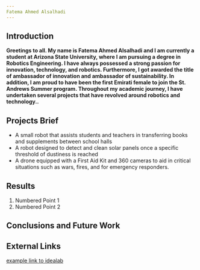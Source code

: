 ```yaml
---
Fatema Ahmed Alsalhadi 
---
```




## Introduction

**Greetings to all. My name is Fatema Ahmed Alsalhadi and I am currently a student at Arizona State University, where I am pursuing a degree in Robotics Engineering. I have always possessed a strong passion for innovation, technology, and robotics. Furthermore, I got awarded the title of ambassador of innovation and ambassador of sustainability. In addition, I am proud to have been the first Emirati female to join the St. Andrews Summer program. Throughout my academic journey, I have undertaken several projects that have revolved around robotics and technology..**


## Projects Brief 

* A small robot that assists students and teachers in transferring books and supplements between school halls
* A robot designed to detect and clean solar panels once a specific threshold of dustiness is reached
* A drone equipped with a First Aid Kit and 360 cameras to aid in critical situations such as wars, fires, and for emergency responders.


## Results

1. Numbered Point 1
1. Numbered Point 2


## Conclusions and Future Work

## External Links

[example link to idealab](https://idealab.asu.edu)



